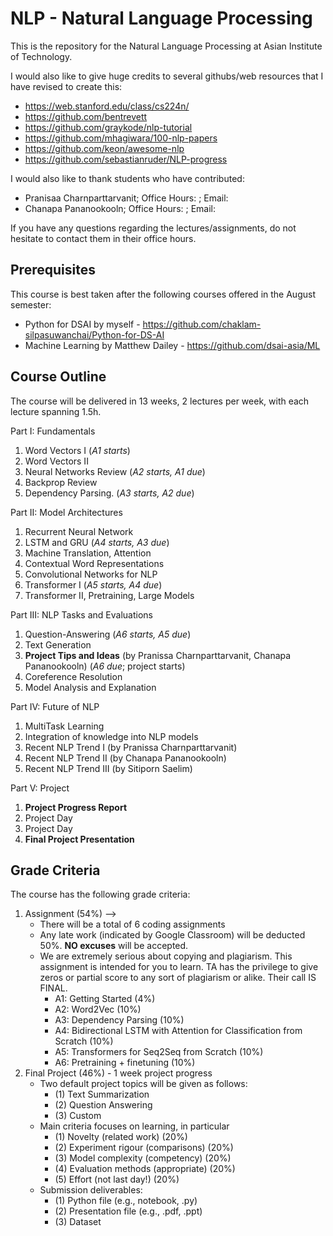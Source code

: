 # NLP - Natural Language Processing

This is the repository for the Natural Language Processing at Asian Institute of Technology.

I would also like to give huge credits to several githubs/web resources that I have revised to create this:

- https://web.stanford.edu/class/cs224n/
- https://github.com/bentrevett
- https://github.com/graykode/nlp-tutorial
- https://github.com/mhagiwara/100-nlp-papers
- https://github.com/keon/awesome-nlp
- https://github.com/sebastianruder/NLP-progress

I would also like to thank students who have contributed:

- Pranisaa Charnparttarvanit; Office Hours:  ; Email: 
- Chanapa Pananookooln; Office Hours:  ; Email: 

If you have any questions regarding the lectures/assignments, do not hesitate to contact them in their office hours.

## Prerequisites

This course is best taken after the following courses offered in the August semester:

- Python for DSAI by myself - https://github.com/chaklam-silpasuwanchai/Python-for-DS-AI
- Machine Learning by Matthew Dailey - https://github.com/dsai-asia/ML

## Course Outline

The course will be delivered in 13 weeks, 2 lectures per week, with each lecture spanning 1.5h.

Part I: Fundamentals
1. Word Vectors I (*A1 starts*)
2. Word Vectors II 
3. Neural Networks Review (*A2 starts, A1 due*)
4. Backprop Review
5. Dependency Parsing. (*A3 starts, A2 due*)

Part II: Model Architectures
1. Recurrent Neural Network 
2. LSTM and GRU (*A4 starts, A3 due*)
3. Machine Translation, Attention 
4. Contextual Word Representations  
5. Convolutional Networks for NLP 
6. Transformer I  (*A5 starts, A4 due*)
7. Transformer II, Pretraining, Large Models 

Part III: NLP Tasks and Evaluations
1. Question-Answering (*A6 starts, A5 due*)
2. Text Generation
3. **Project Tips and Ideas** (by Pranissa Charnparttarvanit, Chanapa Pananookooln) (*A6 due*; project starts)
4. Coreference Resolution
5. Model Analysis and Explanation

Part IV: Future of NLP
1. MultiTask Learning
2. Integration of knowledge into NLP models
3. Recent NLP Trend I (by Pranissa Charnparttarvanit)
4. Recent NLP Trend II (by Chanapa Pananookooln)
5. Recent NLP Trend III (by Sitiporn Saelim)

Part V: Project
1. **Project Progress Report**
2. Project Day
3. Project Day
4. **Final Project Presentation**

## Grade Criteria

The course has the following grade criteria:
1. Assignment (54%) --> 
    - There will be a total of 6 coding assignments
    - Any late work (indicated by Google Classroom) will be deducted 50%.  **NO excuses** will be accepted.
    - We are extremely serious about copying and plagiarism.  This assignment is intended for you to learn.  TA has the privilege to give zeros or partial score to any sort of plagiarism or alike.  Their call IS FINAL.
      -  A1: Getting Started (4%)
      -  A2: Word2Vec (10%)
      -  A3: Dependency Parsing (10%)
      -  A4: Bidirectional LSTM with Attention for Classification from Scratch (10%)
      -  A5: Transformers for Seq2Seq from Scratch (10%)
      -  A6: Pretraining + finetuning (10%)
2. Final Project (46%) - 1 week project progress
    - Two default project topics will be given as follows:
      - (1) Text Summarization
      - (2) Question Answering
      - (3) Custom
    - Main criteria focuses on learning, in particular
      - (1)  Novelty (related work) (20%)
      - (2) Experiment rigour (comparisons) (20%)
      - (3) Model complexity (competency) (20%)
      - (4) Evaluation methods (appropriate) (20%)
      - (5) Effort (not last day!) (20%)
    - Submission deliverables:  
      - (1) Python file (e.g., notebook, .py)
      - (2) Presentation file (e.g., .pdf, .ppt) 
      - (3) Dataset
